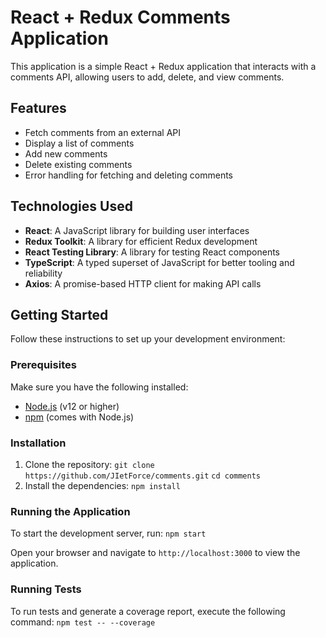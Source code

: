 # React + Redux Comments Application

This application is a simple React + Redux application that interacts with a comments API, allowing users to add, delete, and view comments.

## Features

- Fetch comments from an external API
- Display a list of comments
- Add new comments
- Delete existing comments
- Error handling for fetching and deleting comments

## Technologies Used

- **React**: A JavaScript library for building user interfaces
- **Redux Toolkit**: A library for efficient Redux development
- **React Testing Library**: A library for testing React components
- **TypeScript**: A typed superset of JavaScript for better tooling and reliability
- **Axios**: A promise-based HTTP client for making API calls

## Getting Started

Follow these instructions to set up your development environment:

### Prerequisites

Make sure you have the following installed:

- [Node.js](https://nodejs.org/) (v12 or higher)
- [npm](https://www.npmjs.com/get-npm) (comes with Node.js)

### Installation

1. Clone the repository: `git clone https://github.com/JIetForce/comments.git`
   `cd comments`
2. Install the dependencies: `npm install`

### Running the Application

To start the development server, run: `npm start`

Open your browser and navigate to `http://localhost:3000` to view the application.

### Running Tests

To run tests and generate a coverage report, execute the following command: `npm test -- --coverage`
